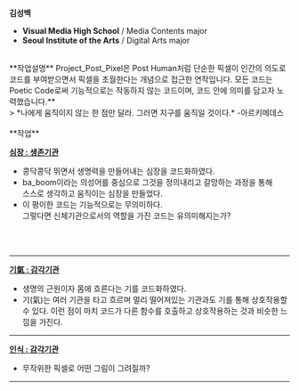 **김성백**
 * **Visual Media High School** / Media Contents major
 * **Seoul Institute of the Arts** / Digital Arts major

<br>
 **작업설명**
 Project_Post_Pixel은 Post Human처럼 단순한 픽셀이 인간의 의도로 코드를 부여받으면서 픽셀을 초월한다는 개념으로 접근한 연작입니다.
 모든 코드는 Poetic Code로써 기능적으로는 작동하지 않는 코드이며, 코드 안에 의미를 담고자 노력했습니다.**
 <br>
 > *나에게 움직이지 않는 한 점만 달라. 그러면 지구를 움직일 것이다.*  -아르키메데스

<br>
<br>
 **작업**

**[심장 : 생존기관](./PPP_Heart/)**
 * 콩닥콩닥 뛰면서 생명력을 만들어내는 심장을 코드화하였다.
 * ba_boom이라는 의성어를 중심으로 그것을 정의내리고 갈망하는 과정을 통해<br>
 스스로 생각하고 움직이는 심장을 만들었다.
 * 이 평이한 코드는 기능적으로는 무의미하다. <br>
 그렇다면 신체기관으로서의 역할을 가진 코드는 유의미해지는가?
 <br>
 <br>

 ---
**[기氣 : 감각기관](./PPP_Ki/)**
 * 생명의 근원이자 몸에 흐른다는 기를 코드화하였다.
 * 기(氣)는 여러 기관을 타고 흐르며 멀리 떨어져있는 기관과도 기를 통해 상호작용할 수 있다. 이런 점이 마치 코드가 다른 함수를 호출하고 상호작용하는 것과 비슷한 느낌을 가진다.

 ---
**[인식 : 감각기관](./PPP_Perception/)**
 * 무작위한 픽셀로 어떤 그림이 그려질까?

 ---

<!--
 ## Work
  * [예시 작업](./example/)
  * 여러분의 작업을 p5 기반으로 만들고 링크를 걸 수 있습니다.
  * 다음처럼 이미지를 추가할 수도 있습니다.

  ![예시 이미지](./example_img.png) -->
